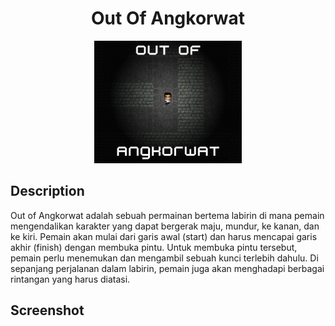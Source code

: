 <h1 align="center">Out Of Angkorwat</h1>
<p align="center">
  <img src="icon.png" height="196px" />
</p>

## Description
Out of Angkorwat adalah sebuah permainan bertema labirin di mana pemain mengendalikan karakter yang dapat bergerak maju, mundur, ke kanan, dan ke kiri. Pemain akan mulai dari garis awal (start) dan harus mencapai garis akhir (finish) dengan membuka pintu. Untuk membuka pintu tersebut, pemain perlu menemukan dan mengambil sebuah kunci terlebih dahulu. Di sepanjang perjalanan dalam labirin, pemain juga akan menghadapi berbagai rintangan yang harus diatasi.

## Screenshot

